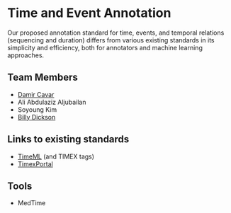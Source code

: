 # Time and Event Annotation

Our proposed annotation standard for time, events, and temporal relations (sequencing and duration) differs from various existing standards in its simplicity and efficiency, both for annotators and machine learning approaches.


## Team Members

- [Damir Cavar](https://www.linkedin.com/in/damircavar/)
- Ali Abdulaziz Aljubailan
- Soyoung Kim
- [Billy Dickson](https://www.linkedin.com/in/billy-dickson/)


## Links to existing standards

- [TimeML](https://en.wikipedia.org/wiki/TimeML) (and TIMEX tags)
- [TimexPortal](http://timexportal.wikidot.com/start)


## Tools

- MedTime


